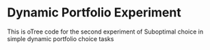 # Dynamic Portfolio Experiment
This is oTree code for the second experiment of Suboptimal choice in simple dynamic portfolio choice tasks
